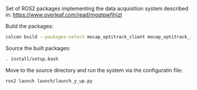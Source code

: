 Set of ROS2 packages implementing the data acquisition system described in: https://www.overleaf.com/read/mggtpwfjhjzt

Build the packages: 
```bash
colcon build --packages-select mocap_optitrack_client mocap_optitrack_inv_kin mocap_optitrack_w2b
```

Source the built packages:
```bash
. install/setup.bash
```

Move to the source directory and run the system via the configuratin file:
```bash
ros2 launch launch/launch_y_up.py
```
